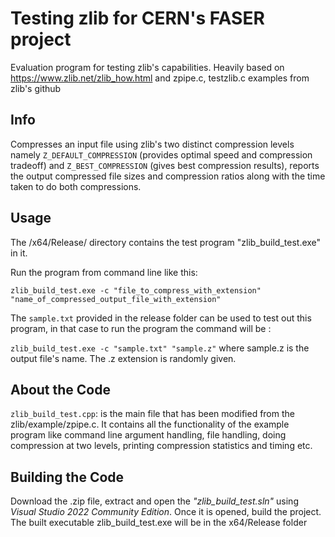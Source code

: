 # Testing zlib for CERN's FASER project 
Evaluation program for testing zlib's capabilities.
Heavily based on https://www.zlib.net/zlib_how.html and zpipe.c, testzlib.c examples from zlib's github

## Info
Compresses an input file using zlib's two distinct compression levels namely `Z_DEFAULT_COMPRESSION` (provides optimal speed and compression tradeoff) and `Z_BEST_COMPRESSION` (gives best compression results), reports the output compressed file sizes and compression ratios along with the time taken to do both compressions.

## Usage
The /x64/Release/ directory contains the test program "zlib_build_test.exe" in it. 

Run the program from command line like this:

`zlib_build_test.exe -c "file_to_compress_with_extension" "name_of_compressed_output_file_with_extension"`

The `sample.txt` provided in the release folder can be used to test out this program, in that case to run the program the command will be :

`zlib_build_test.exe -c "sample.txt" "sample.z"` where sample.z is the output file's name. The .z extension is randomly given.

## About the Code
`zlib_build_test.cpp`: is the main file that has been modified from the zlib/example/zpipe.c. It contains all the functionality of the example program like command line argument handling, file handling, doing compression at two levels, printing compression statistics and timing etc.

## Building the Code
Download the .zip file, extract and open the *"zlib_build_test.sln"* using *Visual Studio 2022 Community Edition*. Once it is opened, build the project. The built executable zlib_build_test.exe will be in the x64/Release folder
